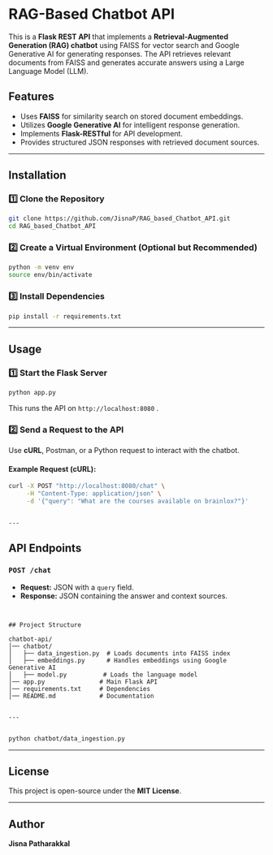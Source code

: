 # RAG-Based Chatbot API

This is a **Flask REST API** that implements a **Retrieval-Augmented Generation (RAG) chatbot** using FAISS for vector search and Google Generative AI for generating responses. The API retrieves relevant documents from FAISS and generates accurate answers using a Large Language Model (LLM).

## Features
- Uses **FAISS** for similarity search on stored document embeddings.
- Utilizes **Google Generative AI** for intelligent response generation.
- Implements **Flask-RESTful** for API development.
- Provides structured JSON responses with retrieved document sources.

---

## Installation

### 1️⃣ Clone the Repository
```sh
git clone https://github.com/JisnaP/RAG_based_Chatbot_API.git
cd RAG_based_Chatbot_API
```

### 2️⃣ Create a Virtual Environment (Optional but Recommended)
```sh
python -m venv env
source env/bin/activate  
```

### 3️⃣ Install Dependencies
```sh
pip install -r requirements.txt
```

---

## Usage

### 1️⃣ Start the Flask Server
```sh
python app.py
```
This runs the API on `http://localhost:8080` .

### 2️⃣ Send a Request to the API
Use **cURL**, Postman, or a Python request to interact with the chatbot.

#### Example Request (cURL):
```sh
curl -X POST "http://localhost:8080/chat" \
     -H "Content-Type: application/json" \
     -d '{"query": "What are the courses available on brainlox?"}'


---
```
## API Endpoints

### `POST /chat`
- **Request:** JSON with a `query` field.
- **Response:** JSON containing the answer and context sources.
```


## Project Structure

chatbot-api/
│── chatbot/
│   ├── data_ingestion.py  # Loads documents into FAISS index
│   ├── embeddings.py      # Handles embeddings using Google Generative AI
│   ├── model.py          # Loads the language model
│── app.py               # Main Flask API
│── requirements.txt     # Dependencies
│── README.md            # Documentation


---


```


```sh
python chatbot/data_ingestion.py
```

---

## License
This project is open-source under the **MIT License**.

---

## Author
**Jisna Patharakkal**



